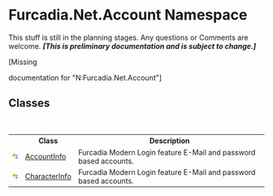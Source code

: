 # Furcadia.Net.Account Namespace
This stuff is still in the planning stages. Any questions or Comments are welcome. _**\[This is preliminary documentation and is subject to change.\]**_

\[Missing <summary> documentation for "N:Furcadia.Net.Account"\]


## Classes
&nbsp;<table><tr><th></th><th>Class</th><th>Description</th></tr><tr><td>![Public class](media/pubclass.gif "Public class")</td><td><a href="T_Furcadia_Net_Account_AccountInfo">AccountInfo</a></td><td>
Furcadia Modern Login feature 
E-Mail and password based accounts.</td></tr><tr><td>![Public class](media/pubclass.gif "Public class")</td><td><a href="T_Furcadia_Net_Account_CharacterInfo">CharacterInfo</a></td><td>
Furcadia Modern Login feature 
E-Mail and password based accounts.</td></tr></table>&nbsp;
